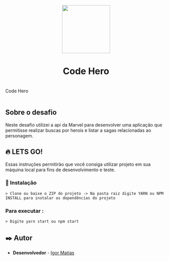 <p align='center'><img width='150' src="https://upload.wikimedia.org/wikipedia/commons/thumb/a/a7/React-icon.svg/1200px-React-icon.svg.png"
<p align='center'>
  <h1 align='center'>Code Hero</h1>
</p>



<br>
Code Hero
<br>
<br>

## Sobre o desafio
Neste desafio utilizei a api da Marvel para desenvolver uma aplicação que permitisse realizar buscas por herois e listar a sagas relacionadas ao personagem.
<br>



## 🔥 LETS GO!

Essas instruções permitirão que você consiga utilizar projeto em sua máquina local para fins de desenvolvimento e teste.


### 🔧 Instalação

```
> Clone ou baixe o ZIP do projeto -> Na pasta raiz digite YARN ou NPM INSTALL para instalar as dependências do projeto
```

### Para executar :

```
> Digite yarn start ou npm start
```







## ✒️ Autor

- **Desenvolvedor** - [Igor Matias](https://github.com/igoormatias)



